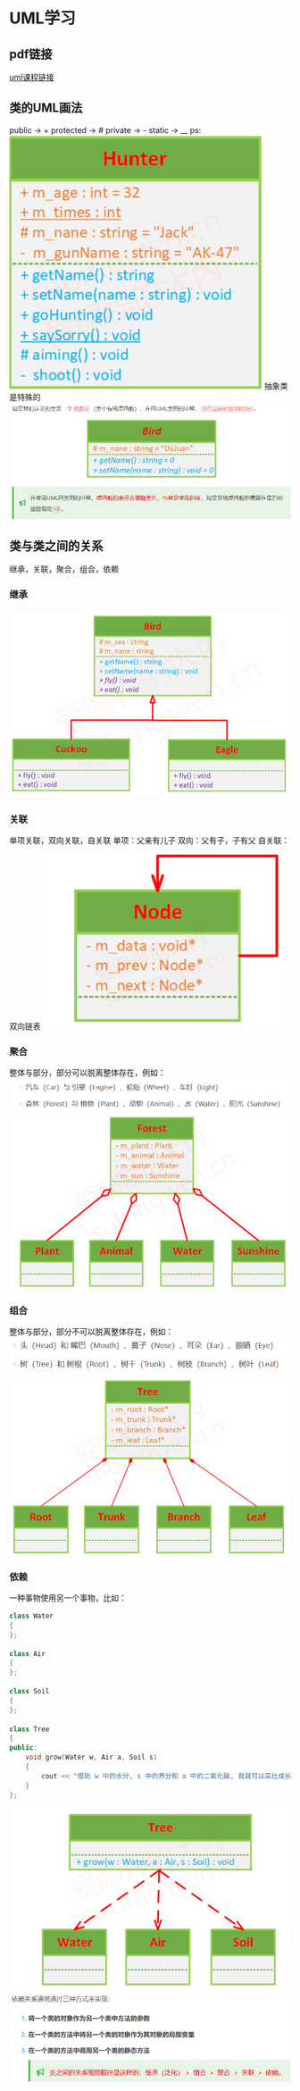 # UML学习

## pdf链接

[uml课程链接](https://subingwen.cn/design-patterns/UML-class-diagrams/)


## 类的UML画法

public -> +
protected -> #
private -> -
static -> __
ps:
![猎人类](image.png)
抽象类是特殊的
![纯虚类](image-1.png)

## 类与类之间的关系

继承，关联，聚合，组合，依赖

### 继承

![鸟类继承](image-2.png)

### 关联

单项关联，双向关联，自关联
单项：父亲有儿子
双向：父有子，子有父
自关联：双向链表
![双向链表](image-3.png)

### 聚合

整体与部分，部分可以脱离整体存在，例如：
![例子](image-4.png)
![森林](image-5.png)

### 组合

整体与部分，部分不可以脱离整体存在，例如：
![例子](image-6.png)
![树木](image-7.png)

### 依赖

一种事物使用另一个事物，比如：
```cpp
class Water
{
};

class Air
{
};

class Soil
{
};

class Tree
{
public:
    void grow(Water w, Air a, Soil s) 
    {
        cout << "借助 w 中的水分, s 中的养分和 a 中的二氧化碳, 我就可以茁壮成长了";
    }
};
```
![树木](image-8.png)
![依赖实现](image-9.png)



